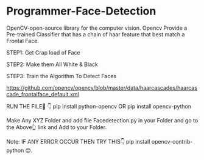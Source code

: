 # Programmer-Face-Detection

OpenCV-open-source library for the computer vision.
Opencv Provide a Pre-trained Classifier that has a chain of haar feature that best match a Frontal Face.

STEP1: Get Crap load of Face

STEP2: Make them All White & Black

STEP3: Train the Algorithm To Detect Faces

https://github.com/opencv/opencv/blob/master/data/haarcascades/haarcascade_frontalface_default.xml


RUN THE FILE🤙
👇
pip install python-opencv
OR
pip install opencv-python

Make Any XYZ Folder and add file Facedetection.py in  your Folder and go to the Above👆 link and Add to your Folder.  

Note: IF ANY ERROR OCCUR THEN TRY THIS👇
pip install opencv-contrib-python 😊.


